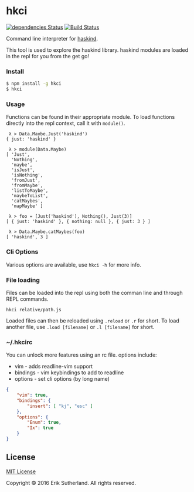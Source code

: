 # hkci

[![dependencies Status](https://david-dm.org/MrRacoon/haskind/status.svg)](https://david-dm.org/MrRacoon/hkci)
[![Build Status](https://travis-ci.org/MrRacoon/hkci.svg?branch=master)](https://travis-ci.org/MrRacoon/hkci)

Command line interpreter for [haskind](https://github.com/MrRacoon/haskind).

This tool is used to explore the haskind library. haskind modules are loaded in
the repl for you from the get go!

### Install

```bash
$ npm install -g hkci
$ hkci
```

### Usage

Functions can be found in their appropriate module. To load functions directly
into the repl context, call it with `module()`.

```
 λ > Data.Maybe.Just('haskind')
{ just: 'haskind' }

 λ > module(Data.Maybe)
[ 'Just',
  'Nothing',
  'maybe',
  'isJust',
  'isNothing',
  'fromJust',
  'fromMaybe',
  'listToMaybe',
  'maybeToList',
  'catMaybes',
  'mapMaybe' ]

 λ > foo = [Just('haskind'), Nothing(), Just(3)]
[ { just: 'haskind' }, { nothing: null }, { just: 3 } ]

 λ > Data.Maybe.catMaybes(foo)
[ 'haskind', 3 ]
```

### Cli Options

Various options are available, use `hkci -h` for more info.

### File loading

Files can be loaded into the repl using both the comman line and through REPL
commands.

`hkci relative/path.js`

Loaded files can then be reloaded using `.reload` or `.r` for short. To load
another file, use `.load [filename]` or `.l [filename]` for short.

### ~/.hkcirc

You can unlock more features using an rc file. options include:

* vim - adds readline-vim support
* bindings - vim keybindings to add to readline
* options - set cli options (by long name)

```json
{
    "vim": true,
    "bindings": {
        "insert": [ "kj", "esc" ]
    },
    "options": {
        "Enum": true,
        "Ix": true
    }
}

```
## License

[MIT License](http://opensource.org/licenses/MIT)

Copyright &copy; 2016 Erik Sutherland. All rights reserved.
